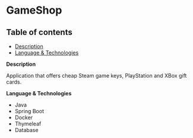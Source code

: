 # GameShop

## Table of contents

- [Description](#Description)
- [Language & Technologies](#Language&Technologies)


<a name="Description"/>

**Description**

Application that offers cheap Steam game keys, PlayStation and XBox gift cards.



<a name="Language&Technologies"/>

**Language & Technologies**

- Java
- Spring Boot
- Docker
- Thymeleaf
- Database

